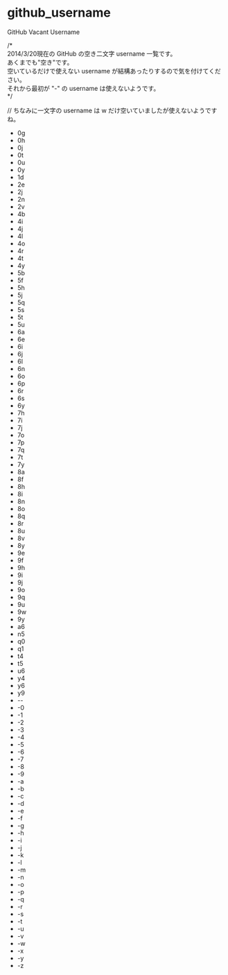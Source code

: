 github_username
===============

GitHub Vacant Username


/*   
    2014/3/20現在の GitHub の空き二文字 username 一覧です。  
    あくまでも"空き"です。  
    空いているだけで使えない username が結構あったりするので気を付けてください。  
    それから最初が "-" の username は使えないようです。  
*/  

//    ちなみに一文字の username は w だけ空いていましたが使えないようですね。  
  
  
  

* 0g
* 0h
* 0j
* 0t
* 0u
* 0y
* 1d
* 2e
* 2j
* 2n
* 2v
* 4b
* 4i
* 4j
* 4l
* 4o
* 4r
* 4t
* 4y
* 5b
* 5f
* 5h
* 5j
* 5q
* 5s
* 5t
* 5u
* 6a
* 6e
* 6i
* 6j
* 6l
* 6n
* 6o
* 6p
* 6r
* 6s
* 6y
* 7h
* 7i
* 7j
* 7o
* 7p
* 7q
* 7t
* 7y
* 8a
* 8f
* 8h
* 8i
* 8n
* 8o
* 8q
* 8r
* 8u
* 8v
* 8y
* 9e
* 9f
* 9h
* 9i
* 9j
* 9o
* 9q
* 9u
* 9w
* 9y
* a6
* n5
* q0
* q1
* t4
* t5
* u6
* y4
* y6
* y9
* \-\-
* -0
* -1
* -2
* -3
* -4
* -5
* -6
* -7
* -8
* -9
* -a
* -b
* -c
* -d
* -e
* -f
* -g
* -h
* -i
* -j
* -k
* -l
* -m
* -n
* -o
* -p
* -q
* -r
* -s
* -t
* -u
* -v
* -w
* -x
* -y
* -z
